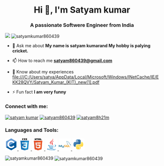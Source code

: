 <h1 align="center">Hi 👋, I'm Satyam kumar</h1>
<h3 align="center">A passionate Softwere Engineer from India</h3>
<img align="alt="coading"width="400"src="https://user"

<p align="left"> <img src="https://komarev.com/ghpvc/?username=satyamkumar860439&label=Profile%20views&color=0e75b6&style=flat" alt="satyamkumar860439" /> </p>

- 💬 Ask me about **My name is satyam kumarand My hobby is palying cricket.**

- 📫 How to reach me **satyam860439@gmail.com**

- 📄 Know about my experiences [file:///C:/Users/satya/AppData/Local/Microsoft/Windows/INetCache/IE/EKK28QVY/Satyam_Kumar_(KIT)_new[1].pdf](file:///C:/Users/satya/AppData/Local/Microsoft/Windows/INetCache/IE/EKK28QVY/Satyam_Kumar_(KIT)_new[1].pdf)

- ⚡ Fun fact **I am very funny**

<h3 align="left">Connect with me:</h3>
<p align="left">
<a href="https://linkedin.com/in/satyam kumar" target="blank"><img align="center" src="https://raw.githubusercontent.com/rahuldkjain/github-profile-readme-generator/master/src/images/icons/Social/linked-in-alt.svg" alt="satyam kumar" height="30" width="40" /></a>
<a href="https://instagram.com/satyam860439" target="blank"><img align="center" src="https://raw.githubusercontent.com/rahuldkjain/github-profile-readme-generator/master/src/images/icons/Social/instagram.svg" alt="satyam860439" height="30" width="40" /></a>
<a href="https://auth.geeksforgeeks.org/user/satyam8h21m" target="blank"><img align="center" src="https://raw.githubusercontent.com/rahuldkjain/github-profile-readme-generator/master/src/images/icons/Social/geeks-for-geeks.svg" alt="satyam8h21m" height="30" width="40" /></a>
</p>

<h3 align="left">Languages and Tools:</h3>
<p align="left"> <a href="https://www.cprogramming.com/" target="_blank" rel="noreferrer"> <img src="https://raw.githubusercontent.com/devicons/devicon/master/icons/c/c-original.svg" alt="c" width="40" height="40"/> </a> <a href="https://www.w3schools.com/css/" target="_blank" rel="noreferrer"> <img src="https://raw.githubusercontent.com/devicons/devicon/master/icons/css3/css3-original-wordmark.svg" alt="css3" width="40" height="40"/> </a> <a href="https://www.w3.org/html/" target="_blank" rel="noreferrer"> <img src="https://raw.githubusercontent.com/devicons/devicon/master/icons/html5/html5-original-wordmark.svg" alt="html5" width="40" height="40"/> </a> <a href="https://www.java.com" target="_blank" rel="noreferrer"> <img src="https://raw.githubusercontent.com/devicons/devicon/master/icons/java/java-original.svg" alt="java" width="40" height="40"/> </a> <a href="https://www.mysql.com/" target="_blank" rel="noreferrer"> <img src="https://raw.githubusercontent.com/devicons/devicon/master/icons/mysql/mysql-original-wordmark.svg" alt="mysql" width="40" height="40"/> </a> <a href="https://www.python.org" target="_blank" rel="noreferrer"> <img src="https://raw.githubusercontent.com/devicons/devicon/master/icons/python/python-original.svg" alt="python" width="40" height="40"/> </a> </p>

<p><img align="left" src="https://github-readme-stats.vercel.app/api/top-langs?username=satyamkumar860439&show_icons=true&locale=en&layout=compact" alt="satyamkumar860439" /></p>

<p>&nbsp;<img align="center" src="https://github-readme-stats.vercel.app/api?username=satyamkumar860439&show_icons=true&locale=en" alt="satyamkumar860439" /></p>
